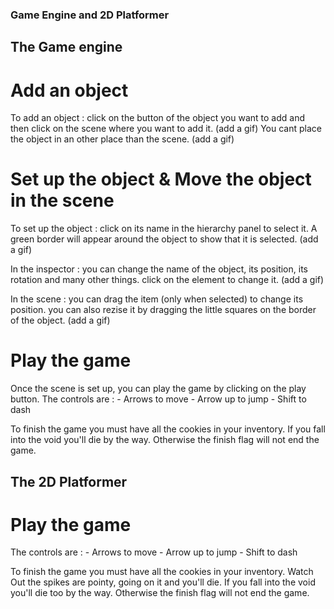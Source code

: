 ### Game Engine and 2D Platformer

## The Game engine 

# Add an object

To add an object : click on the button of the object you want to add and then click on the scene where you want to add it.
(add a gif)
You cant place the object in an other place than the scene.
(add a gif)

# Set up the object & Move the object in the scene

To set up the object : click on its name in the hierarchy panel to select it.
A green border will appear around the object to show that it is selected.
(add a gif)

In the inspector : you can change the name of the object, its position, its rotation and many other things.
click on the element to change it.
(add a gif)

In the scene : you can drag the item (only when selected) to change its position.
you can also rezise it by dragging the little squares on the border of the object.
(add a gif)


# Play the game

Once the scene is set up, you can play the game by clicking on the play button.
The controls are : 
	- Arrows to move
	- Arrow up to jump
	- Shift to dash

To finish the game you must have all the cookies in your inventory.
If you fall into the void you'll die by the way.
Otherwise the finish flag will not end the game.

## The 2D Platformer

# Play the game
The controls are : 
	- Arrows to move
	- Arrow up to jump
	- Shift to dash
	
To finish the game you must have all the cookies in your inventory.
Watch Out the spikes are pointy, going on it and you'll die. 
If you fall into the void you'll die too by the way.
Otherwise the finish flag will not end the game.
